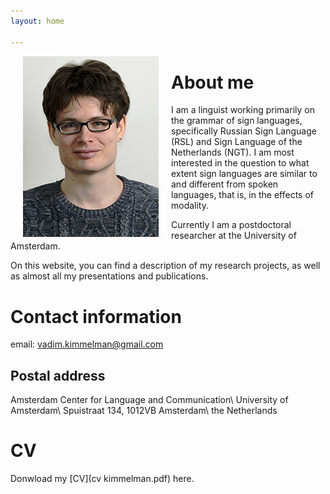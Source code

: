 ```yaml
---
layout: home

---
```


<img style="float:left;" src="img/pasfoto.jpeg" hspace="20">

# About me 

I am a linguist working primarily on the grammar of sign languages, specifically Russian Sign Language (RSL) and Sign Language of the Netherlands (NGT). I am most interested in the question to what extent sign languages are similar to and different from spoken languages, that is, in the effects of modality. 

Currently I am a postdoctoral researcher at the University of Amsterdam.

On this website, you can find a description of my research projects, as well as almost all my presentations and publications.


# Contact information 

email: <vadim.kimmelman@gmail.com>

## Postal address

Amsterdam Center for Language and Communication\\
University of Amsterdam\\
Spuistraat 134, 1012VB Amsterdam\\
the Netherlands

# CV

Donwload my [CV](cv kimmelman.pdf) here. 
